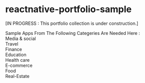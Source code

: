 # reactnative-portfolio-sample

[IN PROGRESS : This portfolio collection is under construction.]


Sample Apps From The Following Categeries Are Needed Here : <br />
Media & social <br/>
Travel<br />
Finance<br />
Education <br />
Health care<br />
E-commerce<br />
Food <br />
Real-Estate	<br />
